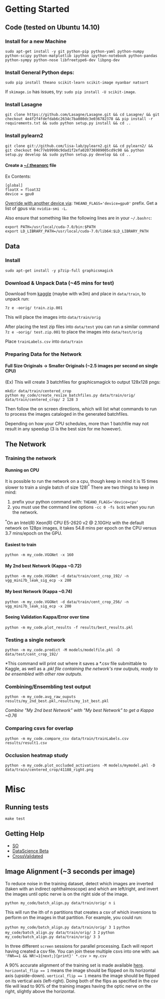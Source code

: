 # Getting Started

## Code (tested on Ubuntu 14.10)

### Install for a new Machine

`sudo apt-get install -y git python-pip python-yaml python-numpy python-scipy python-matplotlib ipython ipython-notebook python-pandas python-sympy python-nose libfreetype6-dev libpng-dev`

### Install General Python deps:

`sudo pip install theano scikit-learn scikit-image nyanbar natsort`

If `skimage.io` has issues, try: `sudo pip install -U scikit-image`.

### Install Lasagne

```
git clone https://github.com/Lasagne/Lasagne.git && cd Lasagne/ && git checkout 4e4f2f4fdefdab6c2634c7ba080dc3e036782378 && pip install -r requirements.txt && sudo python setup.py install && cd ..
```

### Install pylearn2

```
git clone git://github.com/lisa-lab/pylearn2.git && cd pylearn2/ && git checkout 04c77eb9998c9dad1f2efa020736989005cd9c98 && python setup.py develop && sudo python setup.py develop && cd ..
```

#### Create a [~/.theanorc](http://deeplearning.net/software/theano/library/config.html) file

Ex Contents:

```
[global]
floatX = float32
device = gpu0

```

[Override with another device via](http://deeplearning.net/software/theano/library/config.html): `THEANO_FLAGS='device=gpu0'` prefix. Get a list of gpus via: `nvidia-smi -L`.

Also ensure that something like the following lines are in your `~/.bashrc`:

```
export PATH=/usr/local/cuda-7.0/bin:$PATH
export LD_LIBRARY_PATH=/usr/local/cuda-7.0/lib64:$LD_LIBRARY_PATH
```

## Data

### Install

`sudo apt-get install -y p7zip-full graphicsmagick`

### Download & Unpack Data (~45 mins for test)

Download from [kaggle](https://www.kaggle.com/c/diabetic-retinopathy-detection/data?trainLabels.csv.zip) (maybe with w3m) and place in `data/train`, to unpack run:

`7z e -oorig/ train.zip.001`

This will place the images into `data/train/orig`

After placing the test zip files into `data/test` you can run a similar command `7z e -oorig/ test.zip.001` to place the images into `data/test/orig`

Place `trainLabels.csv` into `data/train`

### Preparing Data for the Network

#### Full Size Originals -> Smaller Originals (~2.5 images per second on single CPU)

(Ex) This will create 3 batchfiles for graphicsmagick to output 128x128 pngs:

```
mkdir data/train/centered_crop
python my_code/create_resize_batchfiles.py data/train/orig/ data/train/centered_crop/ 2 128 3
```

Then follow the on screen directions, which will list what commands to run to process the images cataloged in the generated batchfiles.

Depending on how your CPU schedules, more than 1 batchfile may not result in any speedup (3 is the best size for me however).

## The Network

### Training the network

#### Running on CPU

It is possible to run the network on a cpu, though keep in mind it is 15 times slower to train a single batch of size 128!<sup>*</sup> There are two things to keep in mind:

1. prefix your python command with: `THEANO_FLAGS='device=cpu'`
2. you must use the command line options `-cc 0 -fs bc01` when you run the network.

<sup>*</sup>On an Intel(R) Xeon(R) CPU E5-2620 v2 @ 2.10GHz with the default network on 128px images, it takes 54.8 mins per epoch on the CPU versus 3.7 mins/epoch on the GPU.

#### Easiest to train

`python -m my_code.VGGNet -x 160`

#### My 2nd best Network (Kappa ~0.72)

`python -m my_code.VGGNet -d data/train/cent_crop_192/ -n vgg_mini7b_leak_sig_ecp -x 200`

#### My best Network (Kappa ~0.74)

`python -m my_code.VGGNet -d data/train/cent_crop_256/ -n vgg_mini7b_leak_sig_ecp -x 200`

#### Seeing Validation Kappa/Error over time

`python -m my_code.plot_results -f results/best_results.pkl`

### Testing a single network

`python -m my_code.predict -M models/modelfile.pkl -D data/test/cent_crop_192/`

*This command will print out where it saves a *.csv file submittable to Kaggle, as well as a *.pkl file containing the network's raw outputs, ready to be ensembled with other raw outputs.*

### Combining/Ensembling test output

`python -m my_code.avg_raw_ouputs results/my_2nd_best.pkl,results/my_1st_best.pkl`

*Combine "My 2nd best Network" with "My best Network" to get a Kappa ~0.76*

### Comparing csvs for overlap

`python -m my_code.compare_csv data/train/trainLabels.csv results/result1.csv`

### Occlusion heatmap study

`python -m my_code.plot_occluded_activations -M models/mymodel.pkl -D data/train/centered_crop/41188_right.png`

# Misc

## Running tests

`make test`

## Getting Help

- [SO](http://stackoverflow.com/questions/tagged/neural-network)
- [DataScience Beta](http://datascience.stackexchange.com/questions/tagged/deep-learning)
- [CrossValidated](http://stats.stackexchange.com/questions/tagged/deep-learning)

## Image Alignment (~3 seconds per image)

To reduce noise in the training dataset, detect which images are inverted (taken with an indirect ophthalmoscope) and which are left/right, and invert the images until optic nerve is on the right side of the image.

`python my_code/batch_align.py data/train/orig/ n i`

This will run the ith of n partitions that creates a csv of which inversions to perform on the images in that partition. For example, you could run:

`python my_code/batch_align.py data/train/orig/ 3 1`
`python my_code/batch_align.py data/train/orig/ 3 2`
`python my_code/batch_align.py data/train/orig/ 3 3`

In three different `screen` sessions for parallel processing. Each will report having created a csv file. You can join these multiple csvs into one with: `awk 'FNR==1 && NR!=1{next;}{print}' *.csv > my.csv`

A 90% accurate alignment of the training set is made available [here](https://www.dropbox.com/s/it1e3rjh25020mq/kaggle-dr-alignment-training.csv?dl=0). `horizontal_flip == 1` means the image should be flipped on its horizontal axis (upside-down). `vertical_flip == 1` means the image should be flipped on its vertical axis (left-right). Doing both of the flips as specified in the csv file will lead to 90% of the training images having the optic nerve on the right, slightly above the horizontal.
